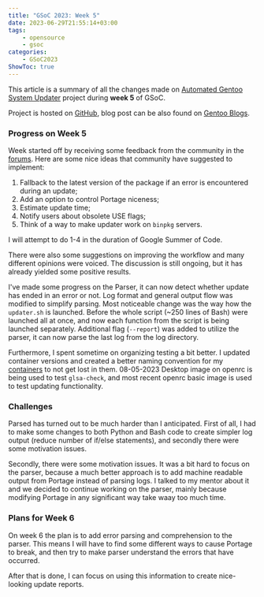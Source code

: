 ```yaml
---
title: "GSoC 2023: Week 5"
date: 2023-06-29T21:55:14+03:00
tags:
    - opensource
    - gsoc
categories:
    - GSoC2023
ShowToc: true
---
```


This article is a summary of all the changes made on 
[Automated Gentoo System Updater](https://wiki.gentoo.org/wiki/Google_Summer_of_Code/2023/Ideas/Automated_Gentoo_system_updater) 
project during **week 5** of GSoC.  

Project is hosted on [GitHub](https://github.com/Lab-Brat/gentoo_update), 
blog post can be also found on 
[Gentoo Blogs](https://blogs.gentoo.org/gsoc/2023/06/17/week-3-report-automated-gentoo-system-updater/).    


### Progress on Week 5
Week started off by receiving some feedback from the community in the 
[forums](https://forums.gentoo.org/viewtopic-p-8793590.html#8793590). Here are some nice ideas 
that community have suggested to implement:
1. Fallback to the latest version of the package if an error is encountered during an update;
2. Add an option to control Portage niceness;
3. Estimate update time;
4. Notify users about obsolete USE flags;
5. Think of a way to make updater work on `binpkg` servers.

I will attempt to do 1-4 in the duration of Google Summer of Code.  

There were also some suggestions on improving the workflow and many different opinions were voiced. 
The discussion is still ongoing, but it has already yielded some positive results.  

I've made some progress on the Parser, it can now detect whether update has ended in an error or not. 
Log format and general output flow was modified to simplify parsing. Most noticeable change was 
the way how the `updater.sh` is launched. Before the whole script (~250 lines of Bash) were 
launched all at once, and now each function from the script is being launched separately. Additional 
flag (`--report`) was added to utilize the parser, it can now parse the last log from the log directory.  

Furthermore, I spent sometime on organizing testing a bit better. I updated container versions and 
created a better naming convention for my 
[containers](https://github.com/Lab-Brat/gentoo_dockerfiles) to not get lost in them. 08-05-2023 
Desktop image on openrc is being used to test `glsa-check`, and most recent openrc basic image is 
used to test updating functionality.  


### Challenges
Parsed has turned out to be much harder than I anticipated. First of all, I had to make some changes 
to both Python and Bash code to create simpler log output (reduce number of if/else statements), and 
secondly there were some motivation issues.  

Secondly, there were some motivation issues. It was a bit hard to focus on the parser, because a much 
better approach is to add machine readable output from Portage instead of parsing logs. I talked to my 
mentor about it and we decided to continue working on the parser, mainly because modifying Portage in 
any significant way take waay too much time.  


### Plans for Week 6
On week 6 the plan is to add error parsing and comprehension to the parser. This means I will have to 
find some different ways to cause Portage to break, and then try to make parser understand the errors 
that have occurred.  

After that is done, I can focus on using this information to create nice-looking update reports. 

